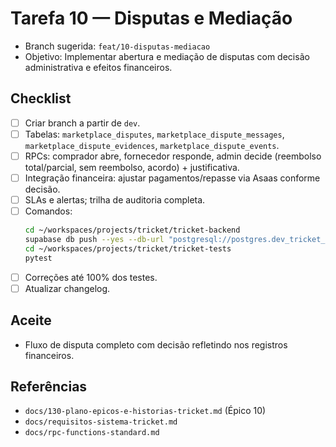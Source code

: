# Tarefa 10 — Disputas e Mediação

- Branch sugerida: `feat/10-disputas-mediacao`
- Objetivo: Implementar abertura e mediação de disputas com decisão administrativa e efeitos financeiros.

## Checklist
- [ ] Criar branch a partir de `dev`.
- [ ] Tabelas: `marketplace_disputes`, `marketplace_dispute_messages`, `marketplace_dispute_evidences`, `marketplace_dispute_events`.
- [ ] RPCs: comprador abre, fornecedor responde, admin decide (reembolso total/parcial, sem reembolso, acordo) + justificativa.
- [ ] Integração financeira: ajustar pagamentos/repasse via Asaas conforme decisão.
- [ ] SLAs e alertas; trilha de auditoria completa.
- [ ] Comandos:
  ```bash
  cd ~/workspaces/projects/tricket/tricket-backend
  supabase db push --yes --db-url "postgresql://postgres.dev_tricket_tenant:yMepPcxVCBDa3NB1yx0Q8Fxh5DpweaYvXVP7W5AH@localhost:5408/postgres"
  cd ~/workspaces/projects/tricket/tricket-tests
  pytest
  ```
- [ ] Correções até 100% dos testes.
- [ ] Atualizar changelog.

## Aceite
- Fluxo de disputa completo com decisão refletindo nos registros financeiros.

## Referências
- `docs/130-plano-epicos-e-historias-tricket.md` (Épico 10)
- `docs/requisitos-sistema-tricket.md`
- `docs/rpc-functions-standard.md`
